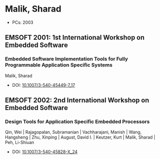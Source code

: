# Malik, Sharad

* PCs: 2003

## EMSOFT 2001: 1st International Workshop on Embedded Software

### Embedded Software Implementation Tools for Fully Programmable Application Specific Systems
Malik, Sharad
* DOI: [10.1007/3-540-45449-7_17](https://doi.org/10.1007/3-540-45449-7_17)

## EMSOFT 2002: 2nd International Workshop on Embedded Software

### Design Tools for Application Specific Embedded Processors
Qin, Wei | Rajagopalan, Subramanian | Vachharajani, Manish | Wang, Hangsheng | Zhu, Xinping | August, David I. | Keutzer, Kurt | Malik, Sharad | Peh, Li-Shiuan
* DOI: [10.1007/3-540-45828-X_24](https://doi.org/10.1007/3-540-45828-X_24)


